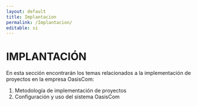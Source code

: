 ```yaml
---
layout: default
title: Implantacion
permalink: /Implantacion/
editable: si
---
```


# IMPLANTACIÓN

En esta sección encontrarán los temas relacionados a la implementación de proyectos en la empresa OasisCom:

1. Metodología de implementación de proyectos
2. Configuración y uso del sistema OasisCom
